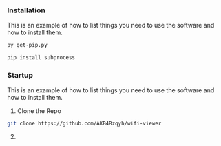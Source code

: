 ### Installation
This is an example of how to list things you need to use the software and how to install them.
```sh
py get-pip.py
```
  ```sh
  pip install subprocess
  ```
  

### Startup
This is an example of how to list things you need to use the software and how to install them.
1. Clone the Repo
  ```sh
  git clone https://github.com/AKB4Rzqyh/wifi-viewer
  ```
2. 
